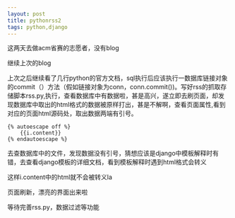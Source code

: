 ```yaml
---
layout: post
title: pythonrss2
tags: python,django 
---
```


这两天去做acm省赛的志愿者，没有blog

继续上次的blog

上次之后继续看了几行python的官方文档，sql执行后应该执行一数据库链接对象的commit（）方法（假如链接对象为conn，conn.commit())。写好rss的抓取存储脚本rss.py,执行，查看数据库中有数据啦，甚是高兴，遂立即去刷页面，却发现数据库中取出的html格式的数据被原样打出，甚是不解啊，查看页面属性,看到对应的页面html源码处，取出数据两端有引号。

	{% autoescape off %}
    	{{i.content}}
	{% endautoescape %}

去查数据库中的文件，发现数据没有引号，猜想应该是django中模板解释时有错，去查看django模板的详细文档，看到模板解释时遇到html格式会转义


这样i.content中的html就不会被转义la

页面刷新，漂亮的界面出来啦

等待完善rss.py，数据过滤等功能
